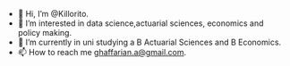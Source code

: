 - 👋 Hi, I’m @Killorito.
- 👀 I’m interested in data science,actuarial sciences, economics and policy making.
- 🌱 I’m currently in uni studying a B Actuarial Sciences and B Economics.
- 📫 How to reach me ghaffarian.a@gmail.com.

<!---
Killorito/Killorito is a ✨ special ✨ repository because its `README.md` (this file) appears on your GitHub profile.
You can click the Preview link to take a look at your changes.
--->
